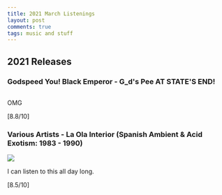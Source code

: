 ```yaml
---
title: 2021 March Listenings
layout: post
comments: true
tags: music and stuff
---
```


## 2021 Releases

### Godspeed You! Black Emperor - G_d's Pee AT STATE'S END!

  ![]()

  OMG

  [8.8/10]

### Various Artists - La Ola Interior (Spanish Ambient & Acid Exotism: 1983 - 1990)

  ![](https://f4.bcbits.com/img/a0240779806_16.jpg)

  I can listen to this all day long.

  [8.5/10]

